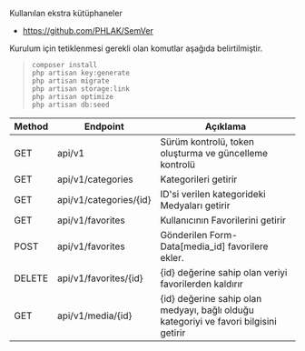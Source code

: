 
Kullanılan ekstra kütüphaneler
- https://github.com/PHLAK/SemVer


Kurulum için tetiklenmesi gerekli olan komutlar aşağıda belirtilmiştir.
>     composer install
>     php artisan key:generate
>     php artisan migrate
>     php artisan storage:link
>     php artisan optimize
>     php artisan db:seed

  
| Method | Endpoint | Açıklama
|--|--|--|
|GET|api/v1| Sürüm kontrolü, token oluşturma ve güncelleme kontrolü |
|GET|api/v1/categories| Kategorileri getirir |
|GET|api/v1/categories/{id}| ID'si verilen kategorideki Medyaları getirir |
|GET|api/v1/favorites| Kullanıcının Favorilerini getirir |
|POST|api/v1/favorites| Gönderilen Form-Data[media_id] favorilere ekler. |
|DELETE|api/v1/favorites/{id}| {id} değerine sahip olan veriyi favorilerden kaldırır |
|GET|api/v1/media/{id}| {id} değerine sahip olan medyayı, bağlı olduğu kategoriyi ve favori bilgisini getirir |
